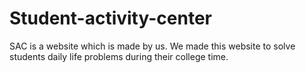 # Student-activity-center
SAC is a website which is made by us. We made this website to solve students daily life problems during their college time.
